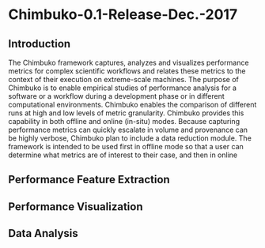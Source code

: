 # Chimbuko-0.1-Release-Dec.-2017
## Introduction
The Chimbuko framework captures, analyzes and visualizes performance metrics for complex
scientific workflows and relates these metrics to the context of their execution on extreme-scale
machines. The purpose of Chimbuko is to enable empirical studies of performance analysis for
a software or a workflow during a development phase or in different computational environments.
Chimbuko enables the comparison of different runs at high and low levels of metric granularity.
Chimbuko provides this capability in both offline and online (in-situ) modes. Because capturing
performance metrics can quickly escalate in volume and provenance can be highly verbose,
Chimbuko plan to include a data reduction module. The framework is intended to be used first in offline
mode so that a user can determine what metrics are of interest to their case, and then in online


## Performance Feature Extraction

## Performance Visualization

## Data Analysis
